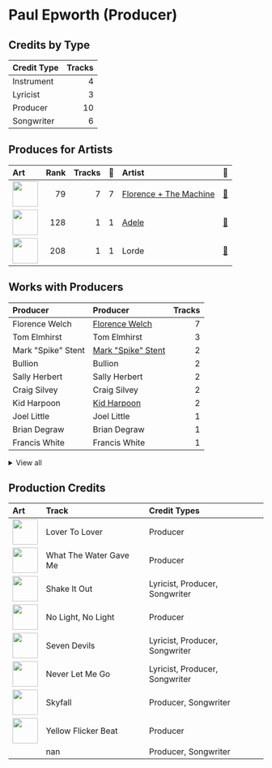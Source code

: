 # Paul Epworth (Producer)

## Credits by Type

| Credit Type | Tracks |
|:---|---:|
| Instrument | 4 |
| Lyricist | 3 |
| Producer | 10 |
| Songwriter | 6 |

## Produces for Artists

| Art | Rank | Tracks | 💚 | Artist | 🔗 |
|:---|---:|---:|---:|:---|:---|
| <img src="https://i.scdn.co/image/ab6761610000e5ebe3c37f869b830d1cf1ec829a" alt="" width="50" /> | 79 | 7 | 7 | [Florence + The Machine](../../artists/florence_+_the_machine/overview.md) | [🔗](https://open.spotify.com/artist/1moxjboGR7GNWYIMWsRjgG) |
| <img src="https://i.scdn.co/image/ab6761610000e5eb68f6e5892075d7f22615bd17" alt="" width="50" /> | 128 | 1 | 1 | [Adele](../../artists/adele/overview.md) | [🔗](https://open.spotify.com/artist/4dpARuHxo51G3z768sgnrY) |
| <img src="https://i.scdn.co/image/ab6761610000e5ebc4902f080d3620b3e6da80c3" alt="" width="50" /> | 208 | 1 | 1 | Lorde | [🔗](https://open.spotify.com/artist/163tK9Wjr9P9DmM0AVK7lm) |

## Works with Producers

| Producer | Producer | Tracks |
|:---|:---|---:|
| Florence Welch | [Florence Welch](../florence_welch/overview.md) | 7 |
| Tom Elmhirst | Tom Elmhirst | 3 |
| Mark "Spike" Stent | [Mark "Spike" Stent](../mark__spike__stent/overview.md) | 2 |
| Bullion | Bullion | 2 |
| Sally Herbert | Sally Herbert | 2 |
| Craig Silvey | Craig Silvey | 2 |
| Kid Harpoon | [Kid Harpoon](../kid_harpoon/overview.md) | 2 |
| Joel Little | Joel Little | 1 |
| Brian Degraw | Brian Degraw | 1 |
| Francis White | Francis White | 1 |


<details>
<summary>View all</summary>

| Producer | Producer | Tracks |
|:---|:---|---:|
| Adele | Adele | 1 |
| Isabella Summers | Isabella Summers | 1 |
| Lizzi Bougatsos | Lizzi Bougatsos | 1 |
| Matt Wiggins | Matt Wiggins | 1 |
| Simon Rhodes | Simon Rhodes | 1 |
| Tim Dewit | Tim Dewit | 1 |
| Lorde | Lorde | 1 |
| Mark "Top" Rankin | Mark "Top" Rankin | 1 |
| J.A.C. Redford | J.A.C. Redford | 1 |
| Cenzo Townshend | Cenzo Townshend | 1 |
| Josh Diamond | Josh Diamond | 1 |

</details>


## Production Credits

| Art | Track | Credit Types |
|:---|:---|:---|
| <img src="https://i.scdn.co/image/ab67616d0000b273527d94ecf554774fc313bf48" alt="" width="50" /> | Lover To Lover | Producer |
| <img src="https://i.scdn.co/image/ab67616d0000b273527d94ecf554774fc313bf48" alt="" width="50" /> | What The Water Gave Me | Producer |
| <img src="https://i.scdn.co/image/ab67616d0000b273527d94ecf554774fc313bf48" alt="" width="50" /> | Shake It Out | Lyricist, Producer, Songwriter |
| <img src="https://i.scdn.co/image/ab67616d0000b273527d94ecf554774fc313bf48" alt="" width="50" /> | No Light, No Light | Producer |
| <img src="https://i.scdn.co/image/ab67616d0000b273527d94ecf554774fc313bf48" alt="" width="50" /> | Seven Devils | Lyricist, Producer, Songwriter |
| <img src="https://i.scdn.co/image/ab67616d0000b273527d94ecf554774fc313bf48" alt="" width="50" /> | Never Let Me Go | Lyricist, Producer, Songwriter |
| <img src="https://i.scdn.co/image/ab67616d0000b2732737be35cc5245eef495be90" alt="" width="50" /> | Skyfall | Producer, Songwriter |
| <img src="https://i.scdn.co/image/ab67616d0000b27374b226f1b53ca4902dedce2a" alt="" width="50" /> | Yellow Flicker Beat | Producer |
| | nan | Producer, Songwriter |